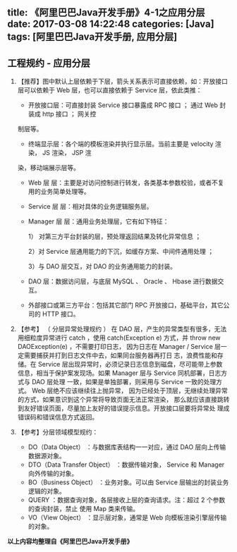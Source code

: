 title: 《阿里巴巴Java开发手册》4-1之应用分层
date: 2017-03-08 14:22:48
categories: [Java]
tags: [阿里巴巴Java开发手册, 应用分层]
---

## 工程规约 - 应用分层

1. 【推荐】图中默认上层依赖于下层，箭头关系表示可直接依赖，如：开放接口层可以依赖于
   Web 层，也可以直接依赖于 Service 层，依此类推：

   - 开放接口层：可直接封装 Service 接口暴露成 RPC 接口 ； 通过 Web 封装成 http 接口 ； 网关控

   制层等。

   - 终端显示层：各个端的模板渲染并执行显示层。当前主要是 velocity 渲染， JS 渲染， JSP 渲

   染，移动端展示层等。

   - Web 层 层：主要是对访问控制进行转发，各类基本参数校验，或者不复用的业务简单处理等。

   - Service 层 层：相对具体的业务逻辑服务层。

   - Manager 层 层：通用业务处理层，它有如下特征：

     1） 对第三方平台封装的层，预处理返回结果及转化异常信息 ；

     2）对 Service 层通用能力的下沉，如缓存方案、中间件通用处理 ；

     3）与 DAO 层交互，对 DAO 的业务通用能力的封装。

   - DAO 层：数据访问层，与底层 MySQL 、 Oracle 、 Hbase 进行数据交互。

   - 外部接口或第三方平台：包括其它部门 RPC 开放接口，基础平台，其它公司的 HTTP 接口。

2. 【参考】  （ 分层异常处理规约 ） 在 DAO 层，产生的异常类型有很多，无法用细粒度异常进行
   catch ，使用 catch(Exception e) 方式，并 throw new DAOException(e) ，不需要打印日志，
   因为日志在 Manager / Service 层一定需要捕获并打到日志文件中去，如果同台服务器再打日
   志，浪费性能和存储。在 Service 层出现异常时，必须记录日志信息到磁盘，尽可能带上参数
   信息，相当于保护案发现场。如果 Manager 层与 Service 同机部署，日志方式与 DAO 层处理
   一致，如果是单独部署，则采用与 Service 一致的处理方式。 Web 层绝不应该继续往上抛异常，
   因为已经处于顶层，无继续处理异常的方式，如果意识到这个异常将导致页面无法正常渲染，
   那么就应该直接跳转到友好错误页面，尽量加上友好的错误提示信息。开放接口层要将异常处
   理成错误码和错误信息方式返回。

3. 【参考】分层领域模型规约：

   - DO（Data Object） ：与数据库表结构一一对应，通过 DAO 层向上传输数据源对象。
   - DTO（Data Transfer Object） ：数据传输对象， Service 和 Manager 向外传输的对象。
   - BO（Business Object） ：业务对象。可以由 Service 层输出的封装业务逻辑的对象。
   - QUERY ：数据查询对象，各层接收上层的查询请求。注：超过 2 个参数的查询封装，禁止
     使用 Map 类来传输。
   - VO（View Object） ：显示层对象，通常是 Web 向模板渲染引擎层传输的对象。

**以上内容均整理自《阿里巴巴Java开发手册》**